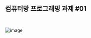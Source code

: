 ## 컴퓨터망 프로그래밍 과제 #01
<br>

![image](https://user-images.githubusercontent.com/80497254/148180460-ce44f048-d1aa-4075-8cdd-87fc82559f9f.png)
